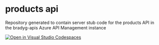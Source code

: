 # products api

Repository generated to contain server stub code for the products API in the bradyg-apis Azure API Management instance

[![Open in Visual Studio Codespaces](https://img.shields.io/endpoint?style=social&url=https%3A%2F%2Faka.ms%2Fvso-badge)](https://online.visualstudio.com/environments/new?name=bradyg-apis-products&repo=bradygaster/bradyg-apis-products)
